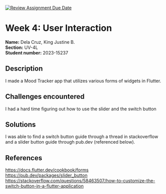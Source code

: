 [![Review Assignment Due Date](https://classroom.github.com/assets/deadline-readme-button-22041afd0340ce965d47ae6ef1cefeee28c7c493a6346c4f15d667ab976d596c.svg)](https://classroom.github.com/a/0h6PZQ0l)
# Week 4: User Interaction

**Name:** Dela Cruz, King Justine B. <br/>
**Section:** UV-4L <br/>
**Student number:** 2023-15237 <br/>

## Description

I made a Mood Tracker app that utilizes various forms of widgets in Flutter.

## Challenges encountered

I had a hard time figuring out how to use the slider and the switch button

## Solutions

I was able to find a switch button guide through a thread in stackoverflow and a slider button guide through pub.dev (referenced below).

## References

https://docs.flutter.dev/cookbook/forms
https://pub.dev/packages/slider_button
https://stackoverflow.com/questions/58463507/how-to-customize-the-switch-button-in-a-flutter-application
